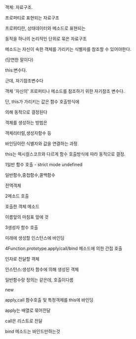 객체: 자료구조.

프로퍼티로 표현되는 자료구조

프로퍼티란, 상태데이터와 메소드로 표현되는

동작을 하나의 논리적인 단위로 묶은 자료구조



메소드는 자신이 속한 객체를 가리키는 식별자를 참조할 수 있어야한다.

(당연한 말이다)



this:변수다.

근데, 자기참조변수다

객체 '자신의' 프로퍼티나 메소드를 참조하기 위한 자기참조 변수다.

단, this가 가리키는 값은 함수 호출방식에

의해 동적으로 결정된다



객체를 생성하는 방법은

객체리터럴,생성자함수 등



바인딩이란 식별자와 값을 연결하는 과정



this는 렉시컬스코프와 다르게 함수 호출방식에 따라 동적으로 결정.



1일반 함수 호출 - strict mode undefined

일반함수,중첩함수,콜백함수

전역객체

2메소드 호출 

호출한 객체 메소드

이름앞의 마침표 앞에 것 

3생성자 함수 호출

미래에 생성할 인스턴스에 바인딩

4Function.prototype.apply/call/bind 메소드에 의한 간접 호출

인자로 전달할 객체



인스턴스:생성자 함수에 의해 생성된 객체

일반함수랑 정의는 같은데, 호출이다름

new



apply,call 함수호출 및 특정객체를 this에 바인딩

apply는 배열로 묶어전달

call은 리스트로 전달

bind 메소드는 바인드만하는것